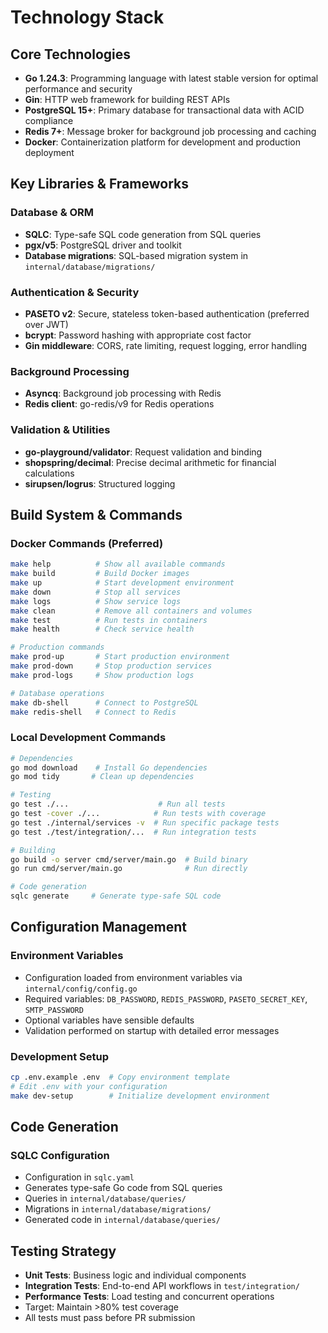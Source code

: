 # Technology Stack

## Core Technologies

- **Go 1.24.3**: Programming language with latest stable version for optimal performance and security
- **Gin**: HTTP web framework for building REST APIs
- **PostgreSQL 15+**: Primary database for transactional data with ACID compliance
- **Redis 7+**: Message broker for background job processing and caching
- **Docker**: Containerization platform for development and production deployment

## Key Libraries & Frameworks

### Database & ORM
- **SQLC**: Type-safe SQL code generation from SQL queries
- **pgx/v5**: PostgreSQL driver and toolkit
- **Database migrations**: SQL-based migration system in `internal/database/migrations/`

### Authentication & Security
- **PASETO v2**: Secure, stateless token-based authentication (preferred over JWT)
- **bcrypt**: Password hashing with appropriate cost factor
- **Gin middleware**: CORS, rate limiting, request logging, error handling

### Background Processing
- **Asyncq**: Background job processing with Redis
- **Redis client**: go-redis/v9 for Redis operations

### Validation & Utilities
- **go-playground/validator**: Request validation and binding
- **shopspring/decimal**: Precise decimal arithmetic for financial calculations
- **sirupsen/logrus**: Structured logging

## Build System & Commands

### Docker Commands (Preferred)
```bash
make help          # Show all available commands
make build         # Build Docker images
make up            # Start development environment
make down          # Stop all services
make logs          # Show service logs
make clean         # Remove all containers and volumes
make test          # Run tests in containers
make health        # Check service health

# Production commands
make prod-up       # Start production environment
make prod-down     # Stop production services
make prod-logs     # Show production logs

# Database operations
make db-shell      # Connect to PostgreSQL
make redis-shell   # Connect to Redis
```

### Local Development Commands
```bash
# Dependencies
go mod download    # Install Go dependencies
go mod tidy       # Clean up dependencies

# Testing
go test ./...                    # Run all tests
go test -cover ./...            # Run tests with coverage
go test ./internal/services -v  # Run specific package tests
go test ./test/integration/...  # Run integration tests

# Building
go build -o server cmd/server/main.go  # Build binary
go run cmd/server/main.go              # Run directly

# Code generation
sqlc generate     # Generate type-safe SQL code
```

## Configuration Management

### Environment Variables
- Configuration loaded from environment variables via `internal/config/config.go`
- Required variables: `DB_PASSWORD`, `REDIS_PASSWORD`, `PASETO_SECRET_KEY`, `SMTP_PASSWORD`
- Optional variables have sensible defaults
- Validation performed on startup with detailed error messages

### Development Setup
```bash
cp .env.example .env  # Copy environment template
# Edit .env with your configuration
make dev-setup        # Initialize development environment
```

## Code Generation

### SQLC Configuration
- Configuration in `sqlc.yaml`
- Generates type-safe Go code from SQL queries
- Queries in `internal/database/queries/`
- Migrations in `internal/database/migrations/`
- Generated code in `internal/database/queries/`

## Testing Strategy

- **Unit Tests**: Business logic and individual components
- **Integration Tests**: End-to-end API workflows in `test/integration/`
- **Performance Tests**: Load testing and concurrent operations
- Target: Maintain >80% test coverage
- All tests must pass before PR submission